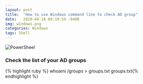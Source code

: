 ```yaml
---
layout: post
title:  "How to use Windows command line to check AD group"
date:   2020-04-18 09:10:54 -0400
img: windows.png
categories: Windows
tags: Shell
---
```

![PowerSheel]({{site.baseurl}}/images/windows.png)

### Check the list of your AD groups
{% highlight ruby %}
whoami /groups > groups.txt
groups.txt{% endhighlight %}
